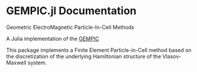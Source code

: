 # GEMPIC.jl Documentation

Geometric ElectroMagnetic Particle-In-Cell Methods

A Julia implementation of the [GEMPIC](https://arxiv.org/abs/1609.03053)

This package implements a Finite Element Particle-in-Cell
method based on the discretization of the underlying Hamiltonian
structure of the Vlasov-Maxwell system. 
